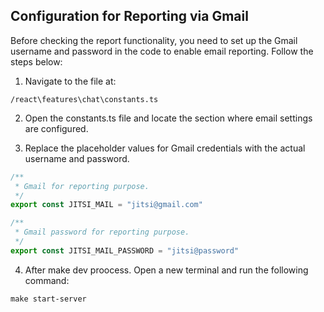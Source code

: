 ## Configuration for Reporting via Gmail

Before checking the report functionality, you need to set up the Gmail username and password in the code to enable email reporting. Follow the steps below:

1. Navigate to the file at:
```
/react\features\chat\constants.ts
```
2. Open the constants.ts file and locate the section where email settings are configured.

3. Replace the placeholder values for Gmail credentials with the actual username and password.

```ts
/**
 * Gmail for reporting purpose.
 */
export const JITSI_MAIL = "jitsi@gmail.com"

/**
 * Gmail password for reporting purpose.
 */
export const JITSI_MAIL_PASSWORD = "jitsi@password"
```

4. After make dev proocess. Open a new terminal and run the following command:
```
make start-server
```
